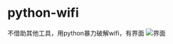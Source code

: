 # python-wifi
不借助其他工具，用python暴力破解wifi，有界面
![界面](https://github.com/Leno1993/python-wifi/blob/master/python1.png)
